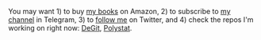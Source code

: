 You may want 1) to buy [my books](https://www.amazon.com/Yegor-Bugayenko/e/B01AM1QMDK) on Amazon,
2) to subscribe to [my channel](https://t.me/yegor256news) in Telegram,
3) to [follow me](https://twitter.com/intent/follow?screen_name=yegor256) on Twitter,
and
4) check the repos I'm working on right now:
[DeGit](https://github.com/yegor256/degit),
[Polystat](https://github.com/cqfn/polystat).
